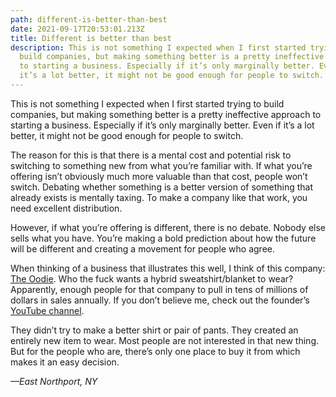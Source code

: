 ```yaml
---
path: different-is-better-than-best
date: 2021-09-17T20:53:01.213Z
title: Different is better than best
description: This is not something I expected when I first started trying to
  build companies, but making something better is a pretty ineffective approach
  to starting a business. Especially if it’s only marginally better. Even if
  it’s a lot better, it might not be good enough for people to switch.
---
```

This is not something I expected when I first started trying to build companies, but making something better is a pretty ineffective approach to starting a business. Especially if it’s only marginally better. Even if it’s a lot better, it might not be good enough for people to switch.

The reason for this is that there is a mental cost and potential risk to switching to something new from what you’re familiar with. If what you’re offering isn’t obviously much more valuable than that cost, people won’t switch. Debating whether something is a better version of something that already exists is mentally taxing. To make a company like that work, you need excellent distribution.

However, if what you’re offering is different, there is no debate. Nobody else sells what you have. You’re making a bold prediction about how the future will be different and creating a movement for people who agree.

When thinking of a business that illustrates this well, I think of this company: [The Oodie](https://theoodie.com/). Who the fuck wants a hybrid sweatshirt/blanket to wear? Apparently, enough people for that company to pull in tens of millions of dollars in sales annually. If you don’t believe me, check out the founder’s [YouTube channel](https://www.youtube.com/c/DavieFogarty).

They didn’t try to make a better shirt or pair of pants. They created an entirely new item to wear. Most people are not interested in that new thing. But for the people who are, there’s only one place to buy it from which makes it an easy decision.

*—East Northport, NY*